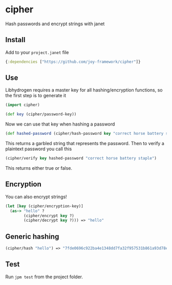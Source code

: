 # cipher

Hash passwords and encrypt strings with janet

## Install

Add to your `project.janet` file

```clojure
{:dependencies ["https://github.com/joy-framework/cipher"]}
```

## Use

Libhydrogen requires a master key for all hashing/encryption functions, so the first step is to generate it

```clojure
(import cipher)

(def key (cipher/password-key))
```

Now we can use that key when hashing a password

```clojure
(def hashed-password (cipher/hash-password key "correct horse battery staple"))
```

This returns a garbled string that represents the password. Then to verify a plaintext password
you call this

```clojure
(cipher/verify key hashed-password "correct horse battery staple")
```

This returns either true or false.

## Encryption

You can also encrypt strings!

```clojure
(let [key (cipher/encryption-key)]
  (as-> "hello" ?
        (cipher/encrypt key ?)
        (cipher/decrypt key ?))) => "hello"
```

## Generic hashing

```clojure
(cipher/hash "hello") => "7fde0696c922ba4e1348dd7fa32f957531b861a93d78eef120a6c1a62fa3d2df"
```

## Test

Run `jpm test` from the project folder.

